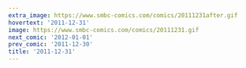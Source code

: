 ```yaml
---
extra_image: https://www.smbc-comics.com/comics/20111231after.gif
hovertext: '2011-12-31'
image: https://www.smbc-comics.com/comics/20111231.gif
next_comic: '2012-01-01'
prev_comic: '2011-12-30'
title: '2011-12-31'
---
```



